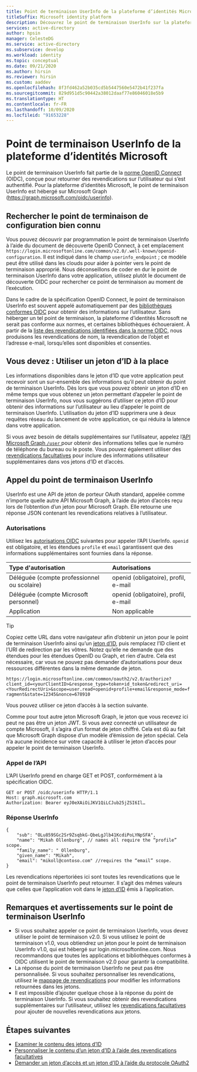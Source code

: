 ```yaml
---
title: Point de terminaison UserInfo de la plateforme d’identités Microsoft | Azure
titleSuffix: Microsoft identity platform
description: Découvrez le point de terminaison UserInfo sur la plateforme d’identités Microsoft.
services: active-directory
author: hpsin
manager: CelesteDG
ms.service: active-directory
ms.subservice: develop
ms.workload: identity
ms.topic: conceptual
ms.date: 09/21/2020
ms.author: hirsin
ms.reviewer: hirsin
ms.custom: aaddev
ms.openlocfilehash: 8f3fd462a52b035cd5b5447560e5472b41f237fa
ms.sourcegitcommit: 829d951d5c90442a38012daaf77e86046018e5b9
ms.translationtype: HT
ms.contentlocale: fr-FR
ms.lasthandoff: 10/09/2020
ms.locfileid: "91653228"
---
```

# <a name="microsoft-identity-platform-userinfo-endpoint"></a>Point de terminaison UserInfo de la plateforme d’identités Microsoft

Le point de terminaison UserInfo fait partie de la [norme OpenID Connect](https://openid.net/specs/openid-connect-core-1_0.html#UserInfo) (OIDC), conçue pour retourner des revendications sur l’utilisateur qui s’est authentifié.  Pour la plateforme d’identités Microsoft, le point de terminaison UserInfo est hébergé sur Microsoft Graph (https://graph.microsoft.com/oidc/userinfo). 

## <a name="find-the-well-known-configuration-endpoint"></a>Rechercher le point de terminaison de configuration bien connu

Vous pouvez découvrir par programmation le point de terminaison UserInfo à l’aide du document de découverte OpenID Connect, à cet emplacement `https://login.microsoftonline.com/common/v2.0/.well-known/openid-configuration`. Il est indiqué dans le champ `userinfo_endpoint` ; ce modèle peut être utilisé dans les clouds pour aider à pointer vers le point de terminaison approprié.  Nous déconseillons de coder en dur le point de terminaison UserInfo dans votre application, utilisez plutôt le document de découverte OIDC pour rechercher ce point de terminaison au moment de l’exécution.

Dans le cadre de la spécification OpenID Connect, le point de terminaison UserInfo est souvent appelé automatiquement par des [bibliothèques conformes OIDC](https://openid.net/developers/certified/) pour obtenir des informations sur l’utilisateur.  Sans héberger un tel point de terminaison, la plateforme d’identités Microsoft ne serait pas conforme aux normes, et certaines bibliothèques échoueraient.  À partir de la [liste des revendications identifiées dans la norme OIDC](https://openid.net/specs/openid-connect-core-1_0.html#StandardClaims), nous produisons les revendications de nom, la revendication de l’objet et l’adresse e-mail, lorsqu’elles sont disponibles et consenties.  

## <a name="consider-use-an-id-token-instead"></a>Vous devez : Utiliser un jeton d’ID à la place

Les informations disponibles dans le jeton d’ID que votre application peut recevoir sont un sur-ensemble des informations qu’il peut obtenir du point de terminaison UserInfo.  Dès lors que vous pouvez obtenir un jeton d’ID en même temps que vous obtenez un jeton permettant d’appeler le point de terminaison UserInfo, nous vous suggérons d’utiliser ce jeton d’ID pour obtenir des informations sur l’utilisateur au lieu d’appeler le point de terminaison UserInfo.  L’utilisation du jeton d’ID supprimera une à deux requêtes réseau du lancement de votre application, ce qui réduira la latence dans votre application.

Si vous avez besoin de détails supplémentaires sur l’utilisateur, appelez l’[API Microsoft Graph `/user` ](/graph/api/user-get) pour obtenir des informations telles que le numéro de téléphone du bureau ou le poste.   Vous pouvez également utiliser des [revendications facultatives](active-directory-optional-claims.md) pour inclure des informations utilisateur supplémentaires dans vos jetons d’ID et d’accès.

## <a name="calling-the-userinfo-endpoint"></a>Appel du point de terminaison UserInfo

UserInfo est une API de jeton de porteur OAuth standard, appelée comme n’importe quelle autre API Microsoft Graph, à l’aide du jeton d’accès reçu lors de l’obtention d’un jeton pour Microsoft Graph. Elle retourne une réponse JSON contenant les revendications relatives à l’utilisateur.

### <a name="permissions"></a>Autorisations

Utilisez les [autorisations OIDC](v2-permissions-and-consent.md#openid-connect-scopes) suivantes pour appeler l’API UserInfo. `openid` est obligatoire, et les étendues `profile` et `email` garantissent que des informations supplémentaires sont fournies dans la réponse.

|Type d'autorisation      | Autorisations    |
|:--------------------|:---------------------------------------------------------|
|Déléguée (compte professionnel ou scolaire) | openid (obligatoire), profil, e-mail |
|Déléguée (compte Microsoft personnel) | openid (obligatoire), profil, e-mail |
|Application | Non applicable |

> [!TIP]
> Copiez cette URL dans votre navigateur afin d’obtenir un jeton pour le point de terminaison UserInfo ainsi qu’un [jeton d’ID](id-tokens.md), puis remplacez l’ID client et l’URI de redirection par les vôtres. Notez qu’elle ne demande que des étendues pour les étendues OpenID ou Graph, et rien d’autre.  Cela est nécessaire, car vous ne pouvez pas demander d’autorisations pour deux ressources différentes dans la même demande de jeton.
>
> `https://login.microsoftonline.com/common/oauth2/v2.0/authorize?client_id=<yourClientID>&response_type=token+id_token&redirect_uri=<YourRedirectUri>&scope=user.read+openid+profile+email&response_mode=fragment&state=12345&nonce=678910`
>
> Vous pouvez utiliser ce jeton d’accès à la section suivante.

Comme pour tout autre jeton Microsoft Graph, le jeton que vous recevez ici peut ne pas être un jeton JWT. Si vous avez connecté un utilisateur de compte Microsoft, il s’agira d’un format de jeton chiffré. Cela est dû au fait que Microsoft Graph dispose d’un modèle d’émission de jeton spécial. Cela n’a aucune incidence sur votre capacité à utiliser le jeton d’accès pour appeler le point de terminaison UserInfo.

### <a name="calling-the-api"></a>Appel de l’API

L’API UserInfo prend en charge GET et POST, conformément à la spécification OIDC.

```http
GET or POST /oidc/userinfo HTTP/1.1
Host: graph.microsoft.com
Authorization: Bearer eyJ0eXAiOiJKV1QiLCJub25jZSI6Il…
```

### <a name="userinfo-response"></a>Réponse UserInfo

```jsonc
{
    "sub": "OLu859SGc2Sr9ZsqbkG-QbeLgJlb41KcdiPoLYNpSFA",
    "name": "Mikah Ollenburg", // names all require the “profile” scope.
    "family_name": " Ollenburg",
    "given_name": "Mikah",
    "email": "mikoll@contoso.com" //requires the “email” scope.
}
```

Les revendications répertoriées ici sont toutes les revendications que le point de terminaison UserInfo peut retourner.  Il s’agit des mêmes valeurs que celles que l’application voit dans le [jeton d’ID](id-tokens.md) émis à l’application.  

## <a name="notes-and-caveats-on-the-userinfo-endpoint"></a>Remarques et avertissements sur le point de terminaison UserInfo

* Si vous souhaitez appeler ce point de terminaison UserInfo, vous devez utiliser le point de terminaison v2.0.  Si vous utilisez le point de terminaison v1.0, vous obtiendrez un jeton pour le point de terminaison UserInfo v1.0, qui est hébergé sur login.microsoftonline.com.  Nous recommandons que toutes les applications et bibliothèques conformes à OIDC utilisent le point de terminaison v2.0 pour garantir la compatibilité.
* La réponse du point de terminaison UserInfo ne peut pas être personnalisée.  Si vous souhaitez personnaliser les revendications, utilisez le [mappage de revendications]( active-directory-claims-mapping.md) pour modifier les informations retournées dans les jetons.
* Il est impossible d’ajouter quelque chose à la réponse du point de terminaison UserInfo.  Si vous souhaitez obtenir des revendications supplémentaires sur l’utilisateur, utilisez les [revendications facultatives]( active-directory-optional-claims.md) pour ajouter de nouvelles revendications aux jetons.

## <a name="next-steps"></a>Étapes suivantes

* [Examiner le contenu des jetons d’ID](id-tokens.md)
* [Personnaliser le contenu d’un jeton d’ID à l’aide des revendications facultatives](active-directory-optional-claims.md)
* [Demander un jeton d’accès et un jeton d’ID à l’aide du protocole OAuth2](v2-protocols-oidc.md)
